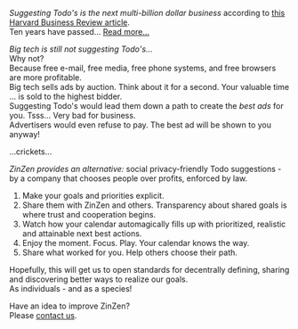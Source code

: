 *Suggesting Todo's is the next multi-billion dollar business* according to [this Harvard Business Review article](https://hbr.org/2013/10/reinventing-the-to-do-list-a-multi-billion-dollar-opportunity).  
Ten years have passed...  [Read more...](https://blog.zinzen.me/2021/09/09/Big-tech-will-never-help-us.html)
  
*Big tech is still not suggesting Todo's...*  
Why not?  
Because free e-mail, free media, free phone systems, and free browsers are more profitable.  
Big tech sells ads by auction. Think about it for a second. Your valuable time ... is sold to the highest bidder.  
Suggesting Todo's would lead them down a path to create the *best ads* for you. Tsss... Very bad for business.  
Advertisers would even refuse to pay. The best ad will be shown to you anyway!  
  
...crickets...  
  
*ZinZen provides an alternative:* social privacy-friendly Todo suggestions - by a company that chooses people over profits, enforced by law.  
1. Make your goals and priorities explicit.  
2. Share them with ZinZen and others. Transparency about shared goals is where trust and cooperation begins.  
3. Watch how your calendar automagically fills up with prioritized, realistic and attainable next best actions.  
4. Enjoy the moment. Focus. Play. Your calendar knows the way.  
5. Share what worked for you. Help others choose their path.  
  
Hopefully, this will get us to open standards for decentrally defining, sharing and discovering better ways to realize our goals.  
As individuals - and as a species!


Have an idea to improve ZinZen?  
Please [contact us](https://zinzen.me/contact.html).